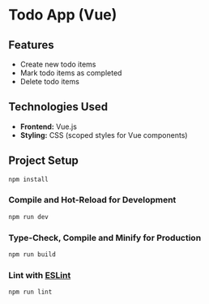 # Todo App (Vue)

## Features

- Create new todo items
- Mark todo items as completed
- Delete todo items

## Technologies Used

- **Frontend:** Vue.js
- **Styling:** CSS (scoped styles for Vue components)

## Project Setup

```sh
npm install
```

### Compile and Hot-Reload for Development

```sh
npm run dev
```

### Type-Check, Compile and Minify for Production

```sh
npm run build
```

### Lint with [ESLint](https://eslint.org/)

```sh
npm run lint
```
